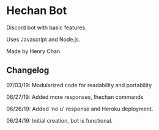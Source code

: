 # Hechan Bot

Discord bot with basic features.

Uses Javascript and Node.js.

Made by Henry Chan

## Changelog

07/03/19: Modularized code for readability and portability

06/27/19: Added more responses, !hechan commands

06/26/19: Added 'no u' response and Heroku deployment.

06/24/19: Initial creation, bot is functional.
